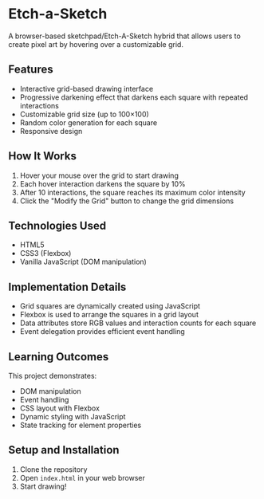 # Etch-a-Sketch

A browser-based sketchpad/Etch-A-Sketch hybrid that allows users to create pixel art by hovering over a customizable grid.

## Features

- Interactive grid-based drawing interface
- Progressive darkening effect that darkens each square with repeated interactions
- Customizable grid size (up to 100×100)
- Random color generation for each square
- Responsive design

## How It Works

1. Hover your mouse over the grid to start drawing
2. Each hover interaction darkens the square by 10%
3. After 10 interactions, the square reaches its maximum color intensity
4. Click the "Modify the Grid" button to change the grid dimensions

## Technologies Used

- HTML5
- CSS3 (Flexbox)
- Vanilla JavaScript (DOM manipulation)

## Implementation Details

- Grid squares are dynamically created using JavaScript
- Flexbox is used to arrange the squares in a grid layout
- Data attributes store RGB values and interaction counts for each square
- Event delegation provides efficient event handling

## Learning Outcomes

This project demonstrates:
- DOM manipulation
- Event handling
- CSS layout with Flexbox
- Dynamic styling with JavaScript
- State tracking for element properties

## Setup and Installation

1. Clone the repository
2. Open `index.html` in your web browser
3. Start drawing!
